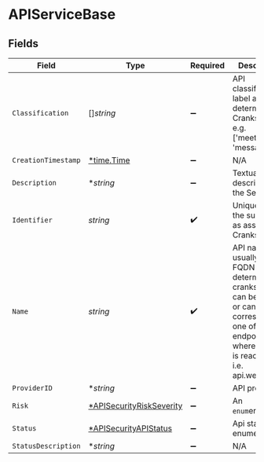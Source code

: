 # APIServiceBase


## Fields

| Field                                                                                                                                                             | Type                                                                                                                                                              | Required                                                                                                                                                          | Description                                                                                                                                                       |
| ----------------------------------------------------------------------------------------------------------------------------------------------------------------- | ----------------------------------------------------------------------------------------------------------------------------------------------------------------- | ----------------------------------------------------------------------------------------------------------------------------------------------------------------- | ----------------------------------------------------------------------------------------------------------------------------------------------------------------- |
| `Classification`                                                                                                                                                  | []*string*                                                                                                                                                        | :heavy_minus_sign:                                                                                                                                                | API classification label as determined by Crankshaft, e.g. ['meetings', 'messaging']                                                                              |
| `CreationTimestamp`                                                                                                                                               | [*time.Time](https://pkg.go.dev/time#Time)                                                                                                                        | :heavy_minus_sign:                                                                                                                                                | N/A                                                                                                                                                               |
| `Description`                                                                                                                                                     | **string*                                                                                                                                                         | :heavy_minus_sign:                                                                                                                                                | Textual description of the Service                                                                                                                                |
| `Identifier`                                                                                                                                                      | *string*                                                                                                                                                          | :heavy_check_mark:                                                                                                                                                | Unique id of the subject API as assigned by Crankshaft                                                                                                            |
| `Name`                                                                                                                                                            | *string*                                                                                                                                                          | :heavy_check_mark:                                                                                                                                                | API name, usually an FQDN as determined by crankshaft, it can be logical or can correspond to one of the endpoints where the API is reachable, i.e. api.webex.com |
| `ProviderID`                                                                                                                                                      | **string*                                                                                                                                                         | :heavy_minus_sign:                                                                                                                                                | API provider id                                                                                                                                                   |
| `Risk`                                                                                                                                                            | [*APISecurityRiskSeverity](../../models/shared/apisecurityriskseverity.md)                                                                                        | :heavy_minus_sign:                                                                                                                                                | An `enum`eration.                                                                                                                                                 |
| `Status`                                                                                                                                                          | [*APISecurityAPIStatus](../../models/shared/apisecurityapistatus.md)                                                                                              | :heavy_minus_sign:                                                                                                                                                | Api status enumeration.                                                                                                                                           |
| `StatusDescription`                                                                                                                                               | **string*                                                                                                                                                         | :heavy_minus_sign:                                                                                                                                                | N/A                                                                                                                                                               |